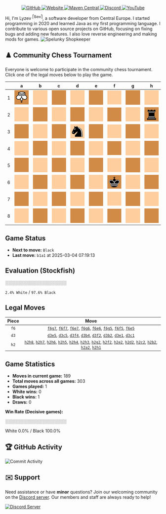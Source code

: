 <div align="center">
    <a href="https://github.com/Lyzev">
        <img src="https://wsrv.nl/?url=https://cdn.jsdelivr.net/npm/@intergrav/devins-badges@3.2.0/assets/cozy-minimal/available/github_vector.svg&w=64&h=64" alt="GitHub">
    </a>
    <a href="https://lyzev.dev">
        <img src="https://wsrv.nl/?url=https://cdn.jsdelivr.net/npm/@intergrav/devins-badges@3.2.0/assets/cozy-minimal/documentation/website_vector.svg&w=64&h=64" alt="Website">
    </a>
    <a href="https://central.sonatype.com/namespace/dev.lyzev.api">
        <img src="https://wsrv.nl/?url=https://cdn.jsdelivr.net/npm/@intergrav/devins-badges@3.2.0/assets/cozy-minimal/available/maven-central_vector.svg&w=64&h=64" alt="Maven Central">
    </a>
    <a href="https://lyzev.dev/discord">
        <img src="https://wsrv.nl/?url=https://cdn.jsdelivr.net/npm/@intergrav/devins-badges@3/assets/cozy-minimal/social/discord-plural_vector.svg&w=64&h=64" alt="Discord">
    </a>
    <a href="https://www.youtube.com/@lyzev">
        <img src="https://wsrv.nl/?url=https://cdn.jsdelivr.net/npm/@intergrav/devins-badges@3.2.0/assets/cozy-minimal/social/youtube-singular_vector.svg&w=64&h=64" alt="YouTube">
    </a>
</div>

[//]: # (23, 08 Mon 2021, 20:00:00)

Hi, I'm Lyzev <sup>⎡Бен⎤</sup>, a software developer from Central Europe. I started programming in 2020 and learned Java as my first programming language. I contribute to various open source projects on GitHub, focusing on fixing bugs and adding new features. I also love reverse engineering and making mods for games. ![Spelunky Shopkeeper](https://static.wikia.nocookie.net/spelunky/images/c/cd/Shopkeeper_HD.png/revision/latest/scale-to-height-down/18)

## :chess_pawn: Community Chess Tournament

Everyone is welcome to participate in the community chess tournament.
Click one of the legal moves below to play the game.

|   | a | b | c | d | e | f | g | h |
|---|---|---|---|---|---|---|---|---|
| 1 | ![K](chess/assets/img/dark/white/down/king.svg) | ![Square](chess/assets/img/light/square.svg) | [![Square](chess/assets/img/dark/square.svg)](https://github.com/Lyzev/Lyzev/issues/new?title=chess%7Cd3c1&body=Click+%27Create%27+to+submit+this+move.) | ![Square](chess/assets/img/light/square.svg) | [![Square](chess/assets/img/dark/square.svg)](https://github.com/Lyzev/Lyzev/issues/new?title=chess%7Cd3e1&body=Click+%27Create%27+to+submit+this+move.) | ![Square](chess/assets/img/light/square.svg) | ![Square](chess/assets/img/dark/square.svg) | [![Square](chess/assets/img/light/square.svg)](https://github.com/Lyzev/Lyzev/issues/new?title=chess%7Ch2h1&body=Click+%27Create%27+to+submit+this+move.) |
| 2 | [![Square](chess/assets/img/light/square.svg)](https://github.com/Lyzev/Lyzev/issues/new?title=chess%7Ch2a2&body=Click+%27Create%27+to+submit+this+move.) | ![Square](chess/assets/img/dark/square.svg) | [![Square](chess/assets/img/light/square.svg)](https://github.com/Lyzev/Lyzev/issues/new?title=chess%7Ch2c2&body=Click+%27Create%27+to+submit+this+move.) | [![Square](chess/assets/img/dark/square.svg)](https://github.com/Lyzev/Lyzev/issues/new?title=chess%7Ch2d2&body=Click+%27Create%27+to+submit+this+move.) | [![Square](chess/assets/img/light/square.svg)](https://github.com/Lyzev/Lyzev/issues/new?title=chess%7Ch2e2&body=Click+%27Create%27+to+submit+this+move.) | ![Square](chess/assets/img/dark/square.svg) | [![Square](chess/assets/img/light/square.svg)](https://github.com/Lyzev/Lyzev/issues/new?title=chess%7Ch2g2&body=Click+%27Create%27+to+submit+this+move.) | ![r](chess/assets/img/dark/black/up/tower.svg) |
| 3 | ![Square](chess/assets/img/dark/square.svg) | ![Square](chess/assets/img/light/square.svg) | ![Square](chess/assets/img/dark/square.svg) | ![n](chess/assets/img/light/black/up/horse.svg) | ![Square](chess/assets/img/dark/square.svg) | ![Square](chess/assets/img/light/square.svg) | ![Square](chess/assets/img/dark/square.svg) | [![Square](chess/assets/img/light/square.svg)](https://github.com/Lyzev/Lyzev/issues/new?title=chess%7Ch2h3&body=Click+%27Create%27+to+submit+this+move.) |
| 4 | ![Square](chess/assets/img/light/square.svg) | [![Square](chess/assets/img/dark/square.svg)](https://github.com/Lyzev/Lyzev/issues/new?title=chess%7Cd3b4&body=Click+%27Create%27+to+submit+this+move.) | ![Square](chess/assets/img/light/square.svg) | ![Square](chess/assets/img/dark/square.svg) | ![Square](chess/assets/img/light/square.svg) | [![Square](chess/assets/img/dark/square.svg)](https://github.com/Lyzev/Lyzev/issues/new?title=chess%7Cd3f4&body=Click+%27Create%27+to+submit+this+move.) | ![Square](chess/assets/img/light/square.svg) | [![Square](chess/assets/img/dark/square.svg)](https://github.com/Lyzev/Lyzev/issues/new?title=chess%7Ch2h4&body=Click+%27Create%27+to+submit+this+move.) |
| 5 | ![Square](chess/assets/img/dark/square.svg) | ![Square](chess/assets/img/light/square.svg) | [![Square](chess/assets/img/dark/square.svg)](https://github.com/Lyzev/Lyzev/issues/new?title=chess%7Cd3c5&body=Click+%27Create%27+to+submit+this+move.) | ![Square](chess/assets/img/light/square.svg) | ![Square](chess/assets/img/dark/square.svg) | [![Square](chess/assets/img/light/square.svg)](https://github.com/Lyzev/Lyzev/issues/new?title=chess%7Cf6f5&body=Click+%27Create%27+to+submit+this+move.) | [![Square](chess/assets/img/dark/square.svg)](https://github.com/Lyzev/Lyzev/issues/new?title=chess%7Cf6g5&body=Click+%27Create%27+to+submit+this+move.) | [![Square](chess/assets/img/light/square.svg)](https://github.com/Lyzev/Lyzev/issues/new?title=chess%7Ch2h5&body=Click+%27Create%27+to+submit+this+move.) |
| 6 | ![Square](chess/assets/img/light/square.svg) | ![Square](chess/assets/img/dark/square.svg) | ![Square](chess/assets/img/light/square.svg) | ![Square](chess/assets/img/dark/square.svg) | [![Square](chess/assets/img/light/square.svg)](https://github.com/Lyzev/Lyzev/issues/new?title=chess%7Cf6e6&body=Click+%27Create%27+to+submit+this+move.) | ![k](chess/assets/img/dark/black/up/king.svg) | [![Square](chess/assets/img/light/square.svg)](https://github.com/Lyzev/Lyzev/issues/new?title=chess%7Cf6g6&body=Click+%27Create%27+to+submit+this+move.) | [![Square](chess/assets/img/dark/square.svg)](https://github.com/Lyzev/Lyzev/issues/new?title=chess%7Ch2h6&body=Click+%27Create%27+to+submit+this+move.) |
| 7 | ![Square](chess/assets/img/dark/square.svg) | ![Square](chess/assets/img/light/square.svg) | ![Square](chess/assets/img/dark/square.svg) | ![Square](chess/assets/img/light/square.svg) | [![Square](chess/assets/img/dark/square.svg)](https://github.com/Lyzev/Lyzev/issues/new?title=chess%7Cf6e7&body=Click+%27Create%27+to+submit+this+move.) | [![Square](chess/assets/img/light/square.svg)](https://github.com/Lyzev/Lyzev/issues/new?title=chess%7Cf6f7&body=Click+%27Create%27+to+submit+this+move.) | [![Square](chess/assets/img/dark/square.svg)](https://github.com/Lyzev/Lyzev/issues/new?title=chess%7Cf6g7&body=Click+%27Create%27+to+submit+this+move.) | [![Square](chess/assets/img/light/square.svg)](https://github.com/Lyzev/Lyzev/issues/new?title=chess%7Ch2h7&body=Click+%27Create%27+to+submit+this+move.) |
| 8 | ![Square](chess/assets/img/light/square.svg) | ![Square](chess/assets/img/dark/square.svg) | ![Square](chess/assets/img/light/square.svg) | ![Square](chess/assets/img/dark/square.svg) | ![Square](chess/assets/img/light/square.svg) | ![Square](chess/assets/img/dark/square.svg) | ![Square](chess/assets/img/light/square.svg) | [![Square](chess/assets/img/dark/square.svg)](https://github.com/Lyzev/Lyzev/issues/new?title=chess%7Ch2h8&body=Click+%27Create%27+to+submit+this+move.) |

## Game Status

- **Next to move:** `Black`
- **Last move:** `b1a1` at 2025-03-04 07:19:13

## Evaluation (Stockfish)

░░░░░░░░░░░░░░░░░░░░

`2.4% White` / `97.6% Black`

## Legal Moves

| **Piece** | **Move** |
|:---------:|:--------:|
| `f6` | [`f6g7`](https://github.com/Lyzev/Lyzev/issues/new?title=chess%7Cf6g7&body=Click+%27Create%27+to+submit+this+move.), [`f6f7`](https://github.com/Lyzev/Lyzev/issues/new?title=chess%7Cf6f7&body=Click+%27Create%27+to+submit+this+move.), [`f6e7`](https://github.com/Lyzev/Lyzev/issues/new?title=chess%7Cf6e7&body=Click+%27Create%27+to+submit+this+move.), [`f6g6`](https://github.com/Lyzev/Lyzev/issues/new?title=chess%7Cf6g6&body=Click+%27Create%27+to+submit+this+move.), [`f6e6`](https://github.com/Lyzev/Lyzev/issues/new?title=chess%7Cf6e6&body=Click+%27Create%27+to+submit+this+move.), [`f6g5`](https://github.com/Lyzev/Lyzev/issues/new?title=chess%7Cf6g5&body=Click+%27Create%27+to+submit+this+move.), [`f6f5`](https://github.com/Lyzev/Lyzev/issues/new?title=chess%7Cf6f5&body=Click+%27Create%27+to+submit+this+move.), [`f6e5`](https://github.com/Lyzev/Lyzev/issues/new?title=chess%7Cf6e5&body=Click+%27Create%27+to+submit+this+move.) |
| `d3` | [`d3e5`](https://github.com/Lyzev/Lyzev/issues/new?title=chess%7Cd3e5&body=Click+%27Create%27+to+submit+this+move.), [`d3c5`](https://github.com/Lyzev/Lyzev/issues/new?title=chess%7Cd3c5&body=Click+%27Create%27+to+submit+this+move.), [`d3f4`](https://github.com/Lyzev/Lyzev/issues/new?title=chess%7Cd3f4&body=Click+%27Create%27+to+submit+this+move.), [`d3b4`](https://github.com/Lyzev/Lyzev/issues/new?title=chess%7Cd3b4&body=Click+%27Create%27+to+submit+this+move.), [`d3f2`](https://github.com/Lyzev/Lyzev/issues/new?title=chess%7Cd3f2&body=Click+%27Create%27+to+submit+this+move.), [`d3b2`](https://github.com/Lyzev/Lyzev/issues/new?title=chess%7Cd3b2&body=Click+%27Create%27+to+submit+this+move.), [`d3e1`](https://github.com/Lyzev/Lyzev/issues/new?title=chess%7Cd3e1&body=Click+%27Create%27+to+submit+this+move.), [`d3c1`](https://github.com/Lyzev/Lyzev/issues/new?title=chess%7Cd3c1&body=Click+%27Create%27+to+submit+this+move.) |
| `h2` | [`h2h8`](https://github.com/Lyzev/Lyzev/issues/new?title=chess%7Ch2h8&body=Click+%27Create%27+to+submit+this+move.), [`h2h7`](https://github.com/Lyzev/Lyzev/issues/new?title=chess%7Ch2h7&body=Click+%27Create%27+to+submit+this+move.), [`h2h6`](https://github.com/Lyzev/Lyzev/issues/new?title=chess%7Ch2h6&body=Click+%27Create%27+to+submit+this+move.), [`h2h5`](https://github.com/Lyzev/Lyzev/issues/new?title=chess%7Ch2h5&body=Click+%27Create%27+to+submit+this+move.), [`h2h4`](https://github.com/Lyzev/Lyzev/issues/new?title=chess%7Ch2h4&body=Click+%27Create%27+to+submit+this+move.), [`h2h3`](https://github.com/Lyzev/Lyzev/issues/new?title=chess%7Ch2h3&body=Click+%27Create%27+to+submit+this+move.), [`h2g2`](https://github.com/Lyzev/Lyzev/issues/new?title=chess%7Ch2g2&body=Click+%27Create%27+to+submit+this+move.), [`h2f2`](https://github.com/Lyzev/Lyzev/issues/new?title=chess%7Ch2f2&body=Click+%27Create%27+to+submit+this+move.), [`h2e2`](https://github.com/Lyzev/Lyzev/issues/new?title=chess%7Ch2e2&body=Click+%27Create%27+to+submit+this+move.), [`h2d2`](https://github.com/Lyzev/Lyzev/issues/new?title=chess%7Ch2d2&body=Click+%27Create%27+to+submit+this+move.), [`h2c2`](https://github.com/Lyzev/Lyzev/issues/new?title=chess%7Ch2c2&body=Click+%27Create%27+to+submit+this+move.), [`h2b2`](https://github.com/Lyzev/Lyzev/issues/new?title=chess%7Ch2b2&body=Click+%27Create%27+to+submit+this+move.), [`h2a2`](https://github.com/Lyzev/Lyzev/issues/new?title=chess%7Ch2a2&body=Click+%27Create%27+to+submit+this+move.), [`h2h1`](https://github.com/Lyzev/Lyzev/issues/new?title=chess%7Ch2h1&body=Click+%27Create%27+to+submit+this+move.) |

## Game Statistics

- **Moves in current game:** 189
- **Total moves across all games:** 303
- **Games played:** 1
- **White wins:** 0
- **Black wins:** 1
- **Draws:** 0

**Win Rate (Decisive games):**

░░░░░░░░░░░░░░░░░░░░

White 0.0% / Black 100.0%


## :trophy: GitHub Activity

![Commit Activity](https://lyzev.dev/assets/img/Lyzev.svg)

## :envelope: Support

Need assistance or have **minor** questions? Join our welcoming community on
the [Discord server](https://lyzev.dev/discord). Our members and staff are always ready to help!

[![Discord Server](https://cdn.jsdelivr.net/npm/@intergrav/devins-badges@3/assets/cozy/social/discord-plural_vector.svg)](https://lyzev.dev/discord)

